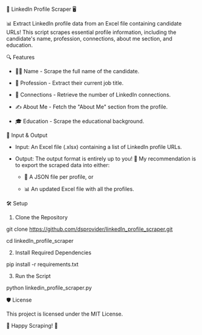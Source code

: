 🚀 LinkedIn Profile Scraper 🖥️


📊 Extract LinkedIn profile data from an Excel file containing candidate URLs! This script scrapes essential profile information, including the candidate's name, profession, connections, about me section, and education.


🔍 Features

- 🧑‍💼 Name - Scrape the full name of the candidate.

- 💼 Profession - Extract their current job title.

- 🔗 Connections - Retrieve the number of LinkedIn connections.

- ✍️ About Me - Fetch the "About Me" section from the profile.

- 🎓 Education - Scrape the educational background.


📂 Input & Output

- Input: An Excel file (.xlsx) containing a list of LinkedIn profile URLs.

- Output: The output format is entirely up to you! 🎨 My recommendation is to export the scraped data into either:

    * 📄 A JSON file per profile, or
      
    * 📊 An updated Excel file with all the profiles.
 

🛠️ Setup

1. Clone the Repository

git clone https://github.com/dsprovider/linkedIn_profile_scraper.git

cd linkedIn_profile_scraper

2. Install Required Dependencies

  pip install -r requirements.txt

3. Run the Script

python linkedin_profile_scraper.py


🛡️ License

This project is licensed under the MIT License.



🎉 Happy Scraping! 🎉

